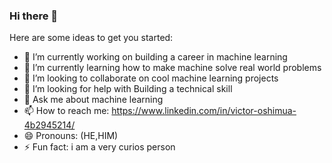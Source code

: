 ### Hi there 👋


Here are some ideas to get you started:

- 🔭 I’m currently working on building a career in machine learning
- 🌱 I’m currently learning how to make machine solve real world problems 
- 👯 I’m looking to collaborate on cool machine learning projects
- 🤔 I’m looking for help with Building a technical skill
- 💬 Ask me about machine learning
- 📫 How to reach me: https://www.linkedin.com/in/victor-oshimua-4b2945214/
- 😄 Pronouns: (HE,HIM)
- ⚡ Fun fact: i am a very curios person

